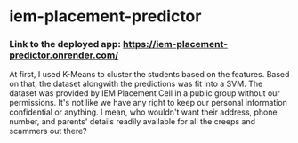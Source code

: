 # iem-placement-predictor

### Link to the deployed app: https://iem-placement-predictor.onrender.com/

At first, I used K-Means to cluster the students based on the features. Based on that, the dataset alongwith the predictions was fit into a SVM. The dataset was provided by IEM Placement Cell in a public group without our permissions. It's not like we have any right to keep our personal information confidential or anything. I mean, who wouldn't want their address, phone number, and parents' details readily available for all the creeps and scammers out there?

